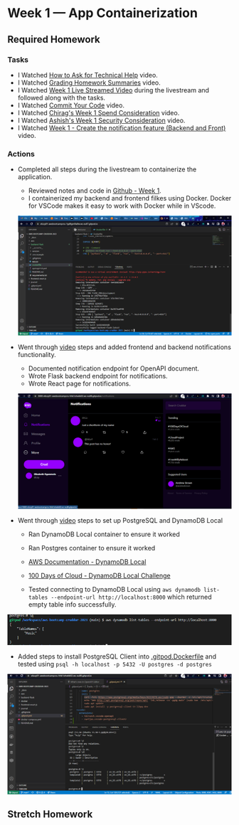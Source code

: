 # Week 1 — App Containerization

## Required Homework

### Tasks

* I  Watched [How to Ask for Technical Help](https://youtu.be/tDPqmwKMP7Y) video.
* I Watched [Grading Homework Summaries](https://youtu.be/FKAScachFgk) video.
* I Watched [Week 1 Live Streamed Video](https://www.youtube.com/live/zJnNe5Nv4tE?feature=share) during the livestream and followed along with the tasks.
* I Watched [Commit Your Code](https://youtu.be/b-idMgFFcpg) video.
* I Watched [Chirag's Week 1 Spend Consideration](https://youtu.be/OAMHu1NiYoI) video.
* I Watched [Ashish's Week 1 Security Consideration](https://youtu.be/OjZz4D0B-cA) video.
* I Watched [Week 1 - Create the notification feature (Backend and Front)](https://youtu.be/k-_o0cCpksk) video.
 

### Actions

* Completed all steps during the livestream to containerize the application.
  * Reviewed notes and code in [Github - Week 1](https://github.com/omenking/aws-bootcamp-cruddur-2023/blob/week-1/journal/week1.md).
  * I containerized my backend and frontend filkes using Docker. Docker for VSCode makes it easy to work with Docker while in VScode.
  
   ![Dockerfile running](assets/docker%20built.png)  

* Went through [video](https://youtu.be/k-_o0cCpksk) steps and added frontend and backend notifications functionality.
  * Documented notification endpoint for OpenAPI document.
  * Wrote Flask backend endpoint for notifications.
  * Wrote React page for notifications. 
  
  ![Working web page](assets/Week%201%20-%20Cruddur%20Notification.PNG)  
  
* Went through [video](https://youtu.be/CbQNMaa6zTg) steps to set up PostgreSQL and DynamoDB Local
  * Ran DynamoDB Local container to ensure it worked
  * Ran Postgres container to ensure it worked  
  * [AWS Documentation - DynamoDB Local](https://docs.aws.amazon.com/amazondynamodb/latest/developerguide/DynamoDBLocal.DownloadingAndRunning.html)
  * [100 Days of Cloud - DynamoDB Local Challenge](https://github.com/100DaysofCloud/challenge-dynamodb-local)

  * Tested connecting to DynamoDB Local using ```aws dynamodb list-tables --endpoint-url http://localhost:8000``` which returned empty table info successfully. 
 
![Dynamodb](assets/Week%201%20-%20Dynamodb.png)  

  * Added steps to install PostgreSQL Client into [.gitpod.Dockerfile](../.gitpod.Dockerfile) and tested using ```psql -h localhost -p 5432 -U postgres -d postgres```
 
![Postgres](assets/Week%201%20-Postgres.png)

## Stretch Homework


